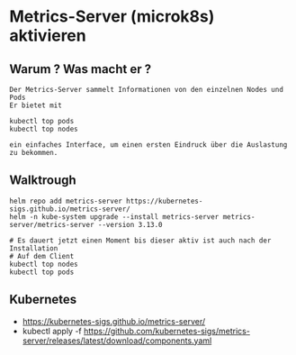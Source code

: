 # Metrics-Server (microk8s) aktivieren 

## Warum ? Was macht er ? 

```
Der Metrics-Server sammelt Informationen von den einzelnen Nodes und Pods
Er bietet mit 

kubectl top pods
kubectl top nodes 

ein einfaches Interface, um einen ersten Eindruck über die Auslastung zu bekommen. 
```

## Walktrough 

```
helm repo add metrics-server https://kubernetes-sigs.github.io/metrics-server/
helm -n kube-system upgrade --install metrics-server metrics-server/metrics-server --version 3.13.0
```



```
# Es dauert jetzt einen Moment bis dieser aktiv ist auch nach der Installation 
# Auf dem Client
kubectl top nodes 
kubectl top pods 

```

## Kubernetes 

  * https://kubernetes-sigs.github.io/metrics-server/
  * kubectl apply -f https://github.com/kubernetes-sigs/metrics-server/releases/latest/download/components.yaml
